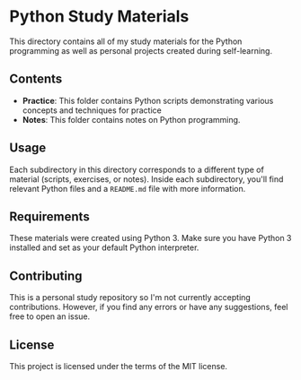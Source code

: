 # Python Study Materials

This directory contains all of my study materials for the Python programming as well as personal projects created during self-learning.

## Contents

- **Practice**: This folder contains Python scripts demonstrating various concepts and techniques for practice
- **Notes**: This folder contains notes on Python programming.

## Usage

Each subdirectory in this directory corresponds to a different type of material (scripts, exercises, or notes). Inside each subdirectory, you'll find relevant Python files and a `README.md` file with more information.

## Requirements

These materials were created using Python 3. Make sure you have Python 3 installed and set as your default Python interpreter.

## Contributing

This is a personal study repository so I'm not currently accepting contributions. However, if you find any errors or have any suggestions, feel free to open an issue.

## License

This project is licensed under the terms of the MIT license.